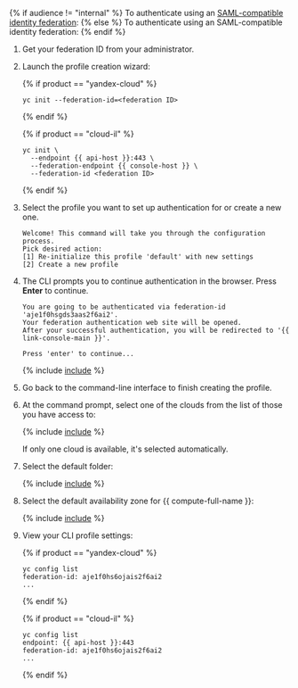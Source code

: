 {% if audience != "internal" %}
To authenticate using an [SAML-compatible identity federation](../../organization/add-federation.md):
{% else %}
To authenticate using an SAML-compatible identity federation:
{% endif %}
1. Get your federation ID from your administrator.
1. Launch the profile creation wizard:

   {% if product == "yandex-cloud" %}

   ```
   yc init --federation-id=<federation ID>
   ```

   {% endif %}

   {% if product == "cloud-il" %}

   ```
   yc init \
     --endpoint {{ api-host }}:443 \
     --federation-endpoint {{ console-host }} \
     --federation-id <federation ID>
   ```

   {% endif %}

1. Select the profile you want to set up authentication for or create a new one.
   ```
   Welcome! This command will take you through the configuration process.
   Pick desired action:
   [1] Re-initialize this profile 'default' with new settings
   [2] Create a new profile
   ```
1. The CLI prompts you to continue authentication in the browser. Press **Enter** to continue.

   ```
   You are going to be authenticated via federation-id 'aje1f0hsgds3aas2f6ai2'.
   Your federation authentication web site will be opened.
   After your successful authentication, you will be redirected to '{{ link-console-main }}'.

   Press 'enter' to continue...
   ```

   {% include [include](success-auth-via-federation.md) %}

1. Go back to the command-line interface to finish creating the profile.

1. At the command prompt, select one of the clouds from the list of those you have access to:

   {% include [include](choose-cloud.md) %}

   If only one cloud is available, it's selected automatically.

1. Select the default folder:

   {% include [include](choose-folder.md) %}

1. Select the default availability zone for {{ compute-full-name }}:

   {% include [include](choose-zone.md) %}

1. View your CLI profile settings:

   {% if product == "yandex-cloud" %}

   ```
   yc config list
   federation-id: aje1f0hs6ojais2f6ai2
   ...
   ```

   {% endif %}

   {% if product == "cloud-il" %}

   ```
   yc config list
   endpoint: {{ api-host }}:443
   federation-id: aje1f0hs6ojais2f6ai2
   ...
   ```

   {% endif %}
